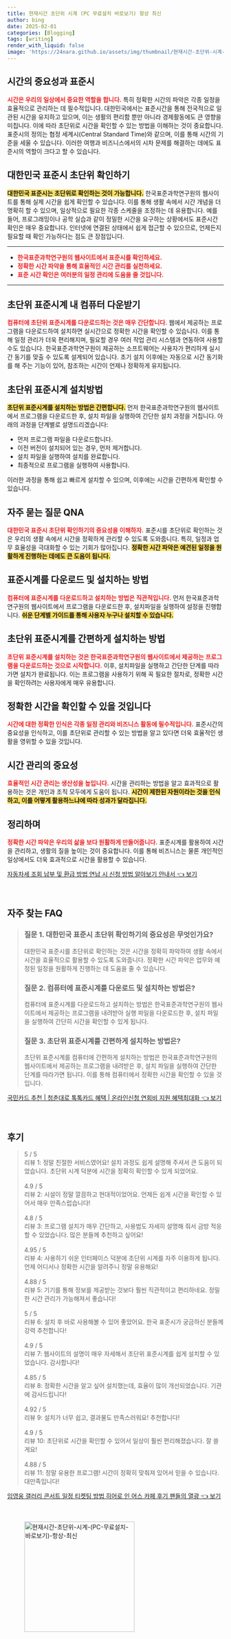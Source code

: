 ```yaml
---
title: 현재시간 초단위 시계 (PC 무료설치 바로보기) 항상 최신
author: bing
date: 2025-02-01
categories: [Blogging]
tags: [writing]
render_with_liquid: false
image: 'https://24nara.github.io/assets/img/thumbnail/현재시간-초단위-시계-(PC-무료설치-바로보기)-항상-최신.webp'
---
```



<h2 id='시간의 중요성과 표준시'>시간의 중요성과 표준시</h2>

<p><b><span style="color: #ee2323;">시간은 우리의 일상에서 중요한 역할을 합니다.</span></b> 특히 정확한 시간의 파악은 각종 일정을 효율적으로 관리하는 데 필수적입니다. 대한민국에서는 표준시간을 통해 전국적으로 일관된 시간을 유지하고 있으며, 이는 생활의 편리함 뿐만 아니라 경제활동에도 큰 영향을 미칩니다. 이에 따라 초단위로 시간을 확인할 수 있는 방법을 이해하는 것이 중요합니다. 표준시의 정의는 협정 세계시(Central Standard Time)와 같으며, 이를 통해 시간의 기준을 세울 수 있습니다. 이러한 여행과 비즈니스에서의 시차 문제를 해결하는 데에도 표준시의 역할이 크다고 할 수 있습니다.</p>

<h2 id='대한민국 표준시 초단위 확인하기'>대한민국 표준시 초단위 확인하기</h2>

<p><b><span style="background-color: #ffe066;">대한민국 표준시는 초단위로 확인하는 것이 가능합니다.</span></b> 한국표준과학연구원의 웹사이트를 통해 실제 시간을 쉽게 확인할 수 있습니다. 이를 통해 생활 속에서 시간 개념을 더 명확히 할 수 있으며, 일상적으로 필요한 각종 스케줄을 조정하는 데 유용합니다. 예를 들어, 프로그래밍이나 공학 실습과 같이 정밀한 시간을 요구하는 상황에서도 표준시간 확인은 매우 중요합니다. 인터넷에 연결된 상태에서 쉽게 접근할 수 있으므로, 언제든지 필요할 때 확인 가능하다는 점도 큰 장점입니다.</p>

<hr />

<ul>
    <li><b><span style="color: #ee2323;">한국표준과학연구원의 웹사이트에서 표준시를 확인하세요.</span></b></li>
    <li><b><span style="color: #ee2323;">정확한 시간 파악을 통해 효율적인 시간 관리를 실천하세요.</span></b></li>
    <li><b><span style="color: #ee2323;">표준 시간 확인은 여러분의 일정 관리에 도움을 줄 것입니다.</span></b></li>
</ul>

<hr />

<h2 id='초단위 표준시계 내 컴퓨터 다운받기'>초단위 표준시계 내 컴퓨터 다운받기</h2>

<p><b><span style="color: #ee2323;">컴퓨터에 초단위 표준시계를 다운로드하는 것은 매우 간단합니다.</span></b> 웹에서 제공하는 프로그램을 다운로드하여 설치하면 실시간으로 정확한 시간을 확인할 수 있습니다. 이를 통해 일정 관리가 더욱 편리해지며, 필요할 경우 여러 작업 관리 시스템과 연동하여 사용할 수도 있습니다. 한국표준과학연구원이 제공하는 소프트웨어는 사용자가 편리하게 실시간 동기를 맞출 수 있도록 설계되어 있습니다. 초기 설치 이후에는 자동으로 시간 동기화를 해 주는 기능이 있어, 참조하는 시간이 언제나 정확하게 유지됩니다.</p>

<h2 id='초단위 표준시계 설치방법'>초단위 표준시계 설치방법</h2>

<p><b><span style="background-color: #ffe066;">초단위 표준시계를 설치하는 방법은 간편합니다.</span></b> 먼저 한국표준과학연구원의 웹사이트에서 프로그램을 다운로드한 후, 설치 파일을 실행하여 간단한 설치 과정을 거칩니다. 아래의 과정을 단계별로 설명드리겠습니다:<br /></p>

<ul>
    <li>먼저 프로그램 파일을 다운로드합니다.</li>
    <li>이전 버전이 설치되어 있는 경우, 먼저 제거합니다.</li>
    <li>설치 파일을 실행하여 설치를 완료합니다.</li>
    <li>최종적으로 프로그램을 실행하여 사용합니다.</li>
</ul>

<p>이러한 과정을 통해 쉽고 빠르게 설치할 수 있으며, 이후에는 시간을 간편하게 확인할 수 있습니다.</p>

<h2 id='자주 묻는 질문 QNA'>자주 묻는 질문 QNA</h2>

<p><b><span style="color: #ee2323;">대한민국 표준시 초단위 확인하기의 중요성을 이해하자.</span></b> 표준시를 초단위로 확인하는 것은 우리의 생활 속에서 시간을 정확하게 관리할 수 있도록 도와줍니다. 특히, 일정과 업무 효율성을 극대화할 수 있는 기회가 많아집니다. <b><span style="background-color: #ffe066;">정확한 시간 파악은 예견된 일정을 원활하게 진행하는 데에도 큰 도움이 됩니다.</span></b></p>

<h2 id='표준시계를 다운로드 및 설치하는 방법'>표준시계를 다운로드 및 설치하는 방법</h2>

<p><b><span style="color: #ee2323;">컴퓨터에 표준시계를 다운로드하고 설치하는 방법은 직관적입니다.</span></b> 먼저 한국표준과학연구원의 웹사이트에서 프로그램을 다운로드한 후, 설치파일을 실행하여 설정을 진행합니다. <b><span style="background-color: #ffe066;">쉬운 단계별 가이드를 통해 사용자 누구나 설치할 수 있습니다.</span></b></p>

<h2 id='초단위 표준시계를 간편하게 설치하는 방법'>초단위 표준시계를 간편하게 설치하는 방법</h2>

<p><b><span style="color: #ee2323;">초단위 표준시계를 설치하는 것은 한국표준과학연구원의 웹사이트에서 제공하는 프로그램을 다운로드하는 것으로 시작합니다.</span></b> 이후, 설치파일을 실행하고 간단한 단계를 따라가면 설치가 완료됩니다. 이는 프로그램을 사용하기 위해 꼭 필요한 절차로, 정확한 시간을 확인하려는 사용자에게 매우 유용합니다.</p>

<h2 id='정확한 시간을 확인할 수 있을 것입니다'>정확한 시간을 확인할 수 있을 것입니다</h2>

<p><b><span style="color: #ee2323;">시간에 대한 정확한 인식은 각종 일정 관리와 비즈니스 활동에 필수적입니다.</span></b> 표준시간의 중요성을 인식하고, 이를 초단위로 관리할 수 있는 방법을 알고 있다면 더욱 효율적인 생활을 영위할 수 있을 것입니다.</p>

<h2 id='시간 관리의 중요성'>시간 관리의 중요성</h2>

<p><b><span style="color: #ee2323;">효율적인 시간 관리는 생산성을 높입니다.</span></b> 시간을 관리하는 방법을 알고 효과적으로 활용하는 것은 개인과 조직 모두에게 도움이 됩니다. <b><span style="background-color: #ffe066;">시간이 제한된 자원이라는 것을 인식하고, 이를 어떻게 활용하느냐에 따라 성과가 달라집니다.</span></b></p>

<h2 id='정리하며'>정리하며</h2>

<p><b><span style="color: #ee2323;">정확한 시간 파악은 우리의 삶을 보다 원활하게 만들어줍니다.</span></b> 표준시계를 활용하여 시간을 관리하고, 생활의 질을 높이는 것이 중요합니다. 이를 통해 비즈니스는 물론 개인적인 일상에서도 더욱 효과적으로 시간을 활용할 수 있습니다.</p>


<p><a class="click-button" title="자동차세 조회 납부 및 환급 방법 연납 시 신청 방법 알아보기 안내서" href="https://24nara.github.io/posts/%EC%9E%90%EB%8F%99%EC%B0%A8%EC%84%B8-%EC%A1%B0%ED%9A%8C-%EB%82%A9%EB%B6%80-%EB%B0%8F-%ED%99%98%EA%B8%89-%EB%B0%A9%EB%B2%95-%EC%97%B0%EB%82%A9-%EC%8B%9C-%EC%8B%A0%EC%B2%AD-%EB%B0%A9%EB%B2%95-%EC%95%8C%EC%95%84%EB%B3%B4%EA%B8%B0-%EC%95%88%EB%82%B4%EC%84%9C/" rel="dofollow">자동차세 조회 납부 및 환급 방법 연납 시 신청 방법 알아보기 안내서 👈 보기</a></p><br>
<h2 id='자주_찾는_FAQ'>자주 찾는 FAQ</h2>
<div itemscope="" itemtype="https://schema.org/FAQPage"> 
<blockquote> 
<div itemscope="" itemprop="mainEntity" itemtype="https://schema.org/Question"> 
<h3 itemprop="name">질문 1. 대한민국 표준시 초단위 확인하기의 중요성은 무엇인가요?</h3> 
<div itemscope="" itemprop="acceptedAnswer" itemtype="https://schema.org/Answer"> 
<span itemprop="text"> 
<p>대한민국 표준시를 초단위로 확인하는 것은 시간을 정확히 파악하여 생활 속에서 시간을 효율적으로 활용할 수 있도록 도와줍니다. 정확한 시간 파악은 업무와 예정된 일정을 원활하게 진행하는 데 도움을 줄 수 있습니다.</p> 
</span> 
</div> 
</div> 

<div itemscope="" itemprop="mainEntity" itemtype="https://schema.org/Question"> 
<h3 itemprop="name">질문 2. 컴퓨터에 표준시계를 다운로드 및 설치하는 방법은?</h3> 
<div itemscope="" itemprop="acceptedAnswer" itemtype="https://schema.org/Answer"> 
<span itemprop="text"> 
<p>컴퓨터에 표준시계를 다운로드하고 설치하는 방법은 한국표준과학연구원의 웹사이트에서 제공하는 프로그램을 내려받아 실행 파일을 다운로드한 후, 설치 파일을 실행하여 간단히 시간을 확인할 수 있게 됩니다.</p> 
</span> 
</div> 
</div> 

<div itemscope="" itemprop="mainEntity" itemtype="https://schema.org/Question"> 
<h3 itemprop="name">질문 3. 초단위 표준시계를 간편하게 설치하는 방법은?</h3> 
<div itemscope="" itemprop="acceptedAnswer" itemtype="https://schema.org/Answer"> 
<span itemprop="text"> 
<p>초단위 표준시계를 컴퓨터에 간편하게 설치하는 방법은 한국표준과학연구원의 웹사이트에서 제공하는 프로그램을 내려받은 후, 설치 파일을 실행하여 간단한 단계를 따라가면 됩니다. 이를 통해 컴퓨터에서 정확한 시간을 확인할 수 있을 것입니다.</p> 
</span> 
</div> 
</div> 

</blockquote> 
</div>
<p><a class="click-button" title="국민카드 추천 | 청춘대로 톡톡카드 혜택 | 온라인신청 연회비 지원 혜택최대화" href="https://24nara.github.io/posts/%EA%B5%AD%EB%AF%BC%EC%B9%B4%EB%93%9C-%EC%B6%94%EC%B2%9C-%EC%B2%AD%EC%B6%98%EB%8C%80%EB%A1%9C-%ED%86%A1%ED%86%A1%EC%B9%B4%EB%93%9C-%ED%98%9C%ED%83%9D-%EC%98%A8%EB%9D%BC%EC%9D%B8%EC%8B%A0%EC%B2%AD-%EC%97%B0%ED%9A%8C%EB%B9%84-%EC%A7%80%EC%9B%90-%ED%98%9C%ED%83%9D%EC%B5%9C%EB%8C%80%ED%99%94/" rel="dofollow">국민카드 추천 | 청춘대로 톡톡카드 혜택 | 온라인신청 연회비 지원 혜택최대화 👈 보기</a></p><br>
<h2 id='후기'>후기</h2>
<div itemscope itemtype="https://schema.org/Product">
  <blockquote>
  <div itemprop="review" itemscope itemtype="https://schema.org/Review">
      <div itemprop="reviewRating" itemscope itemtype="https://schema.org/Rating"> <span itemprop="ratingValue">5</span> / <span itemprop="bestRating">5</span> </div>
      <span itemprop="reviewBody">리뷰 1: 정말 친절한 서비스였어요! 설치 과정도 쉽게 설명해 주셔서 큰 도움이 되었습니다. 초단위 시계 덕분에 시간을 정확히 확인할 수 있게 되었어요.</span>
  </div>
  <br>
  <div itemprop="review" itemscope itemtype="https://schema.org/Review">
      <div itemprop="reviewRating" itemscope itemtype="https://schema.org/Rating"> <span itemprop="ratingValue">4.9</span> / <span itemprop="bestRating">5</span> </div>
      <span itemprop="reviewBody">리뷰 2: 시설이 정말 깔끔하고 현대적이었어요. 언제든 쉽게 시간을 확인할 수 있어서 매우 만족스럽습니다!</span>
  </div>
  <br>
  <div itemprop="review" itemscope itemtype="https://schema.org/Review">
      <div itemprop="reviewRating" itemscope itemtype="https://schema.org/Rating"> <span itemprop="ratingValue">4.8</span> / <span itemprop="bestRating">5</span> </div>
      <span itemprop="reviewBody">리뷰 3: 프로그램 설치가 매우 간단하고, 사용법도 자세히 설명해 줘서 금방 적응할 수 있었습니다. 많은 분들께 추천하고 싶어요!</span>
  </div>
  <br>
  <div itemprop="review" itemscope itemtype="https://schema.org/Review">
      <div itemprop="reviewRating" itemscope itemtype="https://schema.org/Rating"> <span itemprop="ratingValue">4.95</span> / <span itemprop="bestRating">5</span> </div>
      <span itemprop="reviewBody">리뷰 4: 사용하기 쉬운 인터페이스 덕분에 초단위 시계를 자주 이용하게 됩니다. 언제 어디서나 정확한 시간을 알려주니 정말 유용해요!</span>
  </div>
  <br>
  <div itemprop="review" itemscope itemtype="https://schema.org/Review">
      <div itemprop="reviewRating" itemscope itemtype="https://schema.org/Rating"> <span itemprop="ratingValue">4.88</span> / <span itemprop="bestRating">5</span> </div>
      <span itemprop="reviewBody">리뷰 5: 기기를 통해 정보를 제공받는 것보다 훨씬 직관적이고 편리하네요. 정밀한 시간 관리가 가능해져서 좋습니다!</span>
  </div>
  <br>
  <div itemprop="review" itemscope itemtype="https://schema.org/Review">
      <div itemprop="reviewRating" itemscope itemtype="https://schema.org/Rating"> <span itemprop="ratingValue">5</span> / <span itemprop="bestRating">5</span> </div>
      <span itemprop="reviewBody">리뷰 6: 설치 후 바로 사용해볼 수 있어 좋았어요. 한국 표준시가 궁금하신 분들께 강력 추천합니다!</span>
  </div>
  <br>
  <div itemprop="review" itemscope itemtype="https://schema.org/Review">
      <div itemprop="reviewRating" itemscope itemtype="https://schema.org/Rating"> <span itemprop="ratingValue">4.9</span> / <span itemprop="bestRating">5</span> </div>
      <span itemprop="reviewBody">리뷰 7: 웹사이트의 설명이 매우 자세해서 초단위 표준시계를 쉽게 설치할 수 있었습니다. 감사합니다!</span>
  </div>
  <br>
  <div itemprop="review" itemscope itemtype="https://schema.org/Review">
      <div itemprop="reviewRating" itemscope itemtype="https://schema.org/Rating"> <span itemprop="ratingValue">4.85</span> / <span itemprop="bestRating">5</span> </div>
      <span itemprop="reviewBody">리뷰 8: 정확한 시간을 알고 싶어 설치했는데, 효율이 많이 개선되었습니다. 기관에 감사드립니다!</span>
  </div>
  <br>
  <div itemprop="review" itemscope itemtype="https://schema.org/Review">
      <div itemprop="reviewRating" itemscope itemtype="https://schema.org/Rating"> <span itemprop="ratingValue">4.92</span> / <span itemprop="bestRating">5</span> </div>
      <span itemprop="reviewBody">리뷰 9: 설치가 너무 쉽고, 결과물도 만족스러워요! 추천합니다!</span>
  </div>
  <br>
  <div itemprop="review" itemscope itemtype="https://schema.org/Review">
      <div itemprop="reviewRating" itemscope itemtype="https://schema.org/Rating"> <span itemprop="ratingValue">4.9</span> / <span itemprop="bestRating">5</span> </div>
      <span itemprop="reviewBody">리뷰 10: 초단위로 시간을 확인할 수 있어서 일상이 훨씬 편리해졌습니다. 잘 쓸게요!</span>
  </div>
  <br>
  <div itemprop="review" itemscope itemtype="https://schema.org/Review">
      <div itemprop="reviewRating" itemscope itemtype="https://schema.org/Rating"> <span itemprop="ratingValue">4.88</span> / <span itemprop="bestRating">5</span> </div>
      <span itemprop="reviewBody">리뷰 11: 정말 유용한 프로그램! 시간이 정확히 맞춰져 있어서 믿을 수 있습니다. 대만족입니다!</span>
  </div>
  </blockquote>
</div>
<p><a class="click-button" title="임영웅 갤러리 콘서트 일정 티켓팅 방법 히어로 인 어스 카페 후기 팬들의 열광" href="https://24nara.github.io/posts/%EC%9E%84%EC%98%81%EC%9B%85-%EA%B0%A4%EB%9F%AC%EB%A6%AC-%EC%BD%98%EC%84%9C%ED%8A%B8-%EC%9D%BC%EC%A0%95-%ED%8B%B0%EC%BC%93%ED%8C%85-%EB%B0%A9%EB%B2%95-%ED%9E%88%EC%96%B4%EB%A1%9C-%EC%9D%B8-%EC%96%B4%EC%8A%A4-%EC%B9%B4%ED%8E%98-%ED%9B%84%EA%B8%B0-%ED%8C%AC%EB%93%A4%EC%9D%98-%EC%97%B4%EA%B4%91/" rel="dofollow">임영웅 갤러리 콘서트 일정 티켓팅 방법 히어로 인 어스 카페 후기 팬들의 열광 👈 보기</a></p><br>
<figure class="image"><img src="https://24nara.github.io/assets/img/thumbnail/현재시간-초단위-시계-(PC-무료설치-바로보기)-항상-최신.webp" alt="현재시간-초단위-시계-(PC-무료설치-바로보기)-항상-최신" width="256" height="256"></figure>